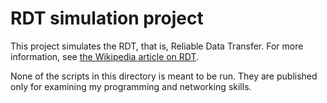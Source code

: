 # RDT simulation project

This project simulates the RDT, that is, Reliable Data Transfer. For more information, see [the Wikipedia article on RDT](https://en.wikipedia.org/wiki/Reliable_Data_Transfer).

None of the scripts in this directory is meant to be run. They are published only for examining my programming and networking skills.
